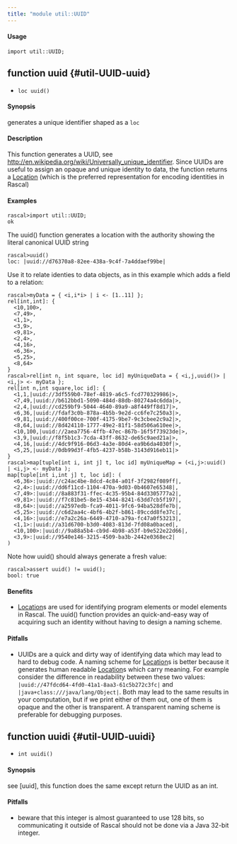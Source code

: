 ```yaml
---
title: "module util::UUID"
---
```


#### Usage

`import util::UUID;`


## function uuid {#util-UUID-uuid}

* ``loc uuid()``


#### Synopsis

generates a unique identifier shaped as a `loc`

#### Description

This function generates a UUID, see http://en.wikipedia.org/wiki/Universally_unique_identifier.
Since UUIDs are useful to assign an opaque and unique identity to data, the function returns
a [Location](../../Rascal/Expressions/Values/Location) (which is the preferred representation for encoding identities in Rascal)

#### Examples


```rascal-shell
rascal>import util::UUID;
ok
```

The uuid() function generates a location with the authority showing the literal canonical UUID string

```rascal-shell
rascal>uuid()
loc: |uuid://d76370a8-82ee-438a-9c4f-7a4ddaef99be|
```

Use it to relate identies to data objects, as in this example which adds a field to a relation:


```rascal-shell
rascal>myData = { <i,i*i> | i <- [1..11] }; 
rel[int,int]: {
  <10,100>,
  <7,49>,
  <1,1>,
  <3,9>,
  <9,81>,
  <2,4>,
  <4,16>,
  <6,36>,
  <5,25>,
  <8,64>
}
rascal>rel[int n, int square, loc id] myUniqueData = { <i,j,uuid()> | <i,j> <- myData };
rel[int n,int square,loc id]: {
  <1,1,|uuid://3df559b0-78ef-4819-a6c5-fcd770329986|>,
  <7,49,|uuid://b612bbd1-5090-484d-88db-80274a4c6dda|>,
  <2,4,|uuid://cd259bf9-5044-4640-89a9-a8f449ff8d17|>,
  <6,36,|uuid://fdaf3c0b-878a-4b5b-9e2d-cc6fe7c250a3|>,
  <9,81,|uuid://400f00ce-700f-4175-9be7-9c3cbee2c9a2|>,
  <8,64,|uuid://8d424110-1777-49e2-81f1-58d506a610ee|>,
  <10,100,|uuid://2aea7756-4ffb-47ec-867b-16f5f73923de|>,
  <3,9,|uuid://f8f5b1c3-7cda-43ff-8632-de65c9aed21a|>,
  <4,16,|uuid://4dc9f916-06d3-4a3e-80d4-ea9b6da4030f|>,
  <5,25,|uuid://0db99d3f-4fb5-4237-b58b-3143d916eb11|>
}
rascal>map[tuple[int i, int j] t, loc id] myUniqueMap = (<i,j>:uuid() | <i,j> <- myData );
map[tuple[int i,int j] t, loc id]: (
  <6,36>:|uuid://c24ac4be-8dcd-4c84-a01f-3f2982f089ff|,
  <2,4>:|uuid://dd6f11cd-1104-470a-9d03-0b4607e65348|,
  <7,49>:|uuid://8a883f31-ffec-4c35-95b4-84d3305777a2|,
  <9,81>:|uuid://f7c81be5-8e15-4344-8241-63dd7cb5f197|,
  <8,64>:|uuid://a2597edb-fca9-4011-9fc6-94ba528dfe7b|,
  <5,25>:|uuid://c6d2aa4c-4bf6-4b2f-b861-89ccdd8fe37c|,
  <4,16>:|uuid://e7a2c26a-6449-4710-a79a-fc47a0f53213|,
  <1,1>:|uuid://a31d6700-b3d0-4083-813d-7fd08a0baced|,
  <10,100>:|uuid://9a88a5b4-cb9d-4b98-a53f-b9e522e22d66|,
  <3,9>:|uuid://9540e146-3215-4509-ba3b-2442e0368ec2|
)
```
Note how uuid() should always generate a fresh value:

```rascal-shell
rascal>assert uuid() != uuid(); 
bool: true
```

#### Benefits

*  [Location](../../Rascal/Expressions/Values/Location)s are used for identifying program elements or model elements in Rascal. The uuid() function provides
an quick-and-easy way of acquiring such an identity without having to design a naming scheme.

#### Pitfalls

*  UUIDs are a quick and dirty way of identifying data which may lead to hard to debug code. A naming scheme for [Location](../../Rascal/Expressions/Values/Location)s is better because it generates human readable
[Location](../../Rascal/Expressions/Values/Location)s which carry meaning. For example consider the difference in readability between these two values:
`|uuid://47fdcd64-4fd0-41a1-8aa3-61c5b272c3fc|` and `|java+class:///java/lang/Object|`. Both may lead to the same 
results in your computation, but if we print either of them out, one of them is opaque and the other is transparent. A transparent naming scheme is preferable for
debugging purposes.

## function uuidi {#util-UUID-uuidi}

* ``int uuidi()``


#### Synopsis

see [uuid], this function does the same except return the UUID as an int.

#### Pitfalls

*  beware that this integer is almost guaranteed to use 128 bits, so communicating it outside of
Rascal should not be done via a Java 32-bit integer.

